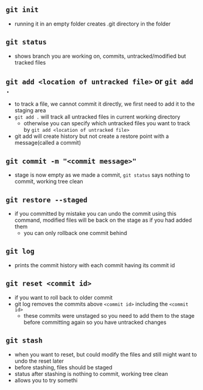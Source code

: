 ## `git init`
- running it in an empty folder creates .git directory in the folder

## `git status`
- shows branch you are working on, commits, untracked/modified but tracked files

## `git add <location of untracked file>` or `git add .`
- to track a file, we cannot commit it directly, we first need to add it to the staging area
- `git add .` will track all untracked files in current working directory
	- otherwise you can specify which untracked files you want to track by `git add <location of untracked file>`
- git add will create history but not create a restore point with a message(called a commit)

## `git commit -m "<commit message>"`
- stage is now empty as we made a commit, `git status` says nothing to commit, working tree clean

## `git restore --staged`
- if you committed by mistake you can undo the commit using this command, modified files will be back on the stage as if you had added them
	- you can only rollback one commit behind

## `git log`
- prints the commit history with each commit having its commit id

## `git reset <commit id>`
- if you want to roll back to older commit 
- git log removes the commits above `<commit id>` including the `<commit id>`
	- these commits were unstaged so you need to add them to the stage before committing again so you have untracked changes

## `git stash`
- when you want to reset, but could modify the files and still might want to undo the reset later
- before stashing, files should be staged
- status after stashing is nothing to commit, working tree clean
- allows you to try somethi